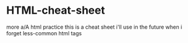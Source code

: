 # HTML-cheat-sheet
more a/A html practice
this is a cheat sheet i'll use in the future when i forget less-common html tags